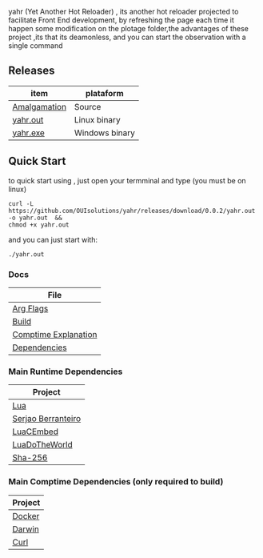 yahr (Yet Another Hot Reloader) , its another hot reloader
projected to facilitate Front End development, by refreshing the page
each time it happen some modification on the plotage folder,the advantages of
these project ,its that its deamonless, and you can start the observation
with a single command

## Releases
| item          | plataform |
|-------        |-----------|
| [Amalgamation](https://github.com/OUIsolutions/yahr/releases/download/0.0.2/yahr.c)| Source  |
| [yahr.out](https://github.com/OUIsolutions/yahr/releases/download/0.0.2/yahr.out)|Linux binary|
| [yahr.exe](https://github.com/OUIsolutions/yahr/releases/download/0.0.2/yahr.exe)|Windows binary |

## Quick Start
to quick start using , just open your termminal and type (you must be on linux)
```shell
curl -L https://github.com/OUIsolutions/yahr/releases/download/0.0.2/yahr.out -o yahr.out  && 
chmod +x yahr.out 
```
and you can just start with:
```shell 
./yahr.out
```
###  Docs
| File |
|-------        |
|[Arg Flags](/docs/argv_flags.md)|
| [Build](/docs/build.md)|
| [Comptime Explanation](/docs/comptime_explanation.md)|
| [Dependencies](/docs/dependencies.md)|


### Main Runtime Dependencies 
| Project  |
|-------        |
|[Lua](https://lua.org/)|
|[Serjao Berranteiro](https://serjaoberranteiroserver.com.br/)|
|[LuaCEmbed](https://github.com/OUIsolutions/LuaCEmbed)|
|[LuaDoTheWorld](https://github.com/OUIsolutions/LuaDoTheWorld)|
|[Sha-256](https://github.com/amosnier/sha-2)|

### Main Comptime Dependencies (only required to build)
| Project  |
|-------        |
|[Docker](https://www.docker.com/)|
|[Darwin](https://github.com/OUIsolutions/Darwin)|
|[Curl](https://curl.se/)|
